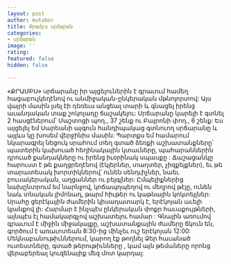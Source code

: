```yaml
---
layout: post
author: mutabor
title: Քրամբս սրճարան
categories:
- սրճարան
image: ''
rating: 
featured: false
hidden: false

---
```

«ՔՐԱՄԲՍ» սրճարանը իր այցելուներին է գրաւում համեղ հացաբուլկեղէնով ու անմիջական-ընկերական մթնոլորտով: Այս վայրի մասին լսել էի դեռեւս անցեալ տարի և գնացել իրենց աւանդական տաք շոկոլադը ճաշակելու: Սրճարանը կարելի է գտնել 2 հասցէներում՝ Մաշտոցի պող., 37 շենք ու Բայրոնի փող., 6 շենք: Ես այցելել եմ Սարեանի այգուն հանդիպակաց գտնուող սրճարանը և այլևս կը խոսեմ վերջինիս մասին: Պարտքս եմ համարում նկարագրել նեցուկ սրահում տեղ գտած ձեռքի աշխատանքները՝ պատերին կախուած հեղինակային կտաւները, պահարաններին դրուած քանդակները ու իրենց իւօրինակ սպասքը : Ճաշացանկը հարուստ է թե քաղցրեղէնով (էկլերներ, տաղտեր, չիզքեյքներ), եւ թե տարատեսակ խորտիկներով՝ ունեն սենդւիչներ, նաեւ բուսակերական, աղցաններ ու բեյգլներ: Ըմպելիքներից նախընտրում եմ նարնջով, կոճապղպեղով ու մեղրով թէյը, ունեն նաև տնական լիմոնադ, թարմ հիւթեր ու կաթնային կոկտեյլներ: Սրահը ցերէկային ժամերին կիսադատարկ է, երէկոյան աւելի կյանքով լի: Հարմար է ինչպէս ընկերական փոքր հաւաքույթների, այնպէս էլ համակարգչով աշխատելու համար : Գնային առումով գրաւում է միջին միջակայքը, աշխատանքային ժամերը ճկուն են, գործում է առաւոտեան 8:30-ից մինչեւ ուշ երէկոյան 12:00: Մեկնաբանութիւններում, կարող էք թողնել Ձեր հաւանած ուտեստները, գտած թերութիւնները , կամ այն թեմաները որոնց վերաբերեալ կուզենայիք մեզ մոտ կարդալ: